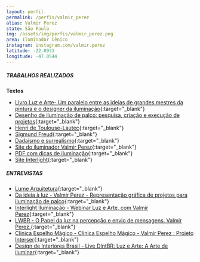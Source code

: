```yaml
---
layout: perfil
permalink: /perfis/valmir_perez
alias: Valmir Perez
state: São Paulo
img: /assets/img/perfis/valmir_perez.png
area: Iluminador Cênico
instagram: instagram.com/valmir.perez
latitude: -22.8933
longitude: -47.0544
---
```


##### **TRABALHOS REALIZADOS**

**Textos**

- [Livro Luz e Arte- Um paralelo entre as ideias de grandes mestres da pintura e o designer da iluminação](https://www.skoob.com.br/luz-e-arte-239697ed268209.html){:target="_blank"}
- [Desenho de iluminação de palco: pesquisa, criação e execução de projetos](http://repositorio.unicamp.br/bitstream/REPOSIP/284318/1/Perez_Valmir_M.pdf){:target="_blank"}
- [Henri de Toulouse-Lautec](http://www.lumearquitetura.com.br/pdf/ed42/ed_42%20SLA%20-%20Toulouse.pdf){:target="_blank"}
- [Sigmund Freud](https://www.lumearquitetura.com.br/lume/Upload/file/pdf/Ed64/Slp%20-%20Freud%20e_64.pdf){:target="_blank"}
- [Dadaísmo e surrealismo](http://www.academia.edu/download/56708727/ed_35_Serie_Luz_e_Arte_-_Dadaismo.pdf){:target="_blank"}
- [Site do iluminador Valmir Perez](http://valmirperez.blogspot.com){:target="_blank"}
- [PDF com dicas de iluminação](https://hosting.iar.unicamp.br/lab/luz/todasasdicas.pdf){:target="_blank"}
- [Site Interlight](https://interlight.com.br/webinar-luz-e-arte-com-valmir-perez/){:target="_blank"}

##### **ENTREVISTAS**

- [Lume Arquitetura](http://www.lumearquitetura.com.br/pdf/ed46/ed_46%20En%20-%20Valmir%20Perez.pdf){:target="_blank"}
- [Da ideia à luz - Valmir Perez - Representação gráfica de projetos para iluminação de palco](https://www.youtube.com/watch?v=cbM6zRPu-8A){:target="_blank"}
- [Interlight Iluminação - Webinar Luz e Arte, com Valmir Perez](https://www.youtube.com/watch?v=JH03s7FXkvg){:target="_blank"}
- [LWBR - O Papel da luz na percepção e envio de mensagens. Valmir Perez.](https://www.youtube.com/watch?v=2LvYRatbQkc){:target="_blank"}
- [Clinica Espelho Mágico - Clinica Espelho Mágico - Valmir Perez : Projeto Interser](https://www.youtube.com/watch?v=jIqvN5wmsKE){:target="_blank"}
- [Design de Interiores Brasil - Live DIntBR: Luz e Arte: A Arte de iluminar](https://www.youtube.com/watch?v=jwl-4VK1pjY){:target="_blank"}